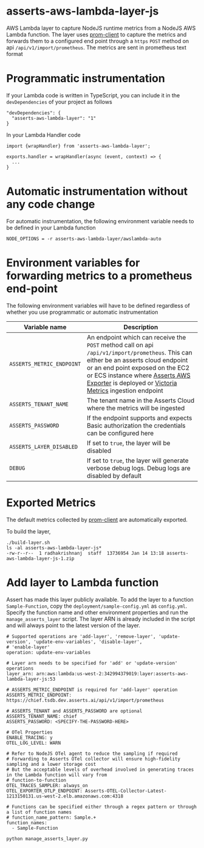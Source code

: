 # asserts-aws-lambda-layer-js

AWS Lambda layer to capture NodeJS runtime metrics from a NodeJS AWS Lambda function. The layer
uses [prom-client](https://github.com/siimon/prom-client) to capture the metrics and forwards them to a configured end
point through a `https` `POST` method on api `/api/v1/import/prometheus`. The metrics are sent in prometheus text format

# Programmatic instrumentation

If your Lambda code is written in TypeScript, you can include it in the `devDependencies` of your project as follows

```
"devDependencies": {
  "asserts-aws-lambda-layer": "1"
}
```

In your Lambda Handler code

```
import {wrapHandler} from 'asserts-aws-lambda-layer';

exports.handler = wrapHandler(async (event, context) => {
  ...
}
```

# Automatic instrumentation without any code change

For automatic instrumentation, the following environment variable needs to be defined in your Lambda function

```
NODE_OPTIONS = -r asserts-aws-lambda-layer/awslambda-auto
```

# Environment variables for forwarding metrics to a prometheus end-point

The following environment variables will have to be defined regardless of whether you use programmatic or automatic
instrumentation

|Variable name| Description                                                                                                                                                                                                                                                                                                                                                                                                                           |
|-------------|---------------------------------------------------------------------------------------------------------------------------------------------------------------------------------------------------------------------------------------------------------------------------------------------------------------------------------------------------------------------------------------------------------------------------------------|
|`ASSERTS_METRIC_ENDPOINT`| An endpoint which can receive the `POST` method call on api `/api/v1/import/prometheus`. This can either be an asserts cloud endpoint or an end point exposed on the EC2 or ECS instance where [Asserts AWS Exporter](https://app.gitbook.com/o/-Mih12_HEHZ0gGyaqQ0X/s/-Mih17ZSkwF7P2VxUo4u/quickstart-guide/setting-up-aws-serverless-monitoring) is deployed or [Victoria Metrics](https://victoriametrics.com/) ingestion endpoint |
|`ASSERTS_TENANT_NAME`| The tenant name in the Asserts Cloud where the metrics will be ingested                                                                                                                                                                                                                                                                                                                                                               |
|`ASSERTS_PASSWORD`| If the endpoint supports and expects Basic authorization the credentials can be configured here                                                                                                                                                                                                                                                                                                                                       |
|`ASSERTS_LAYER_DISABLED`| If set to `true`, the layer will be disabled                                                                                                                                                                                                                                                                                                                                                                                          |
|`DEBUG`| If set to `true`, the layer will generate verbose debug logs. Debug logs are disabled by default                                                                                                                                                                                                                                                                                                                                      |

# Exported Metrics

The default metrics collected by [prom-client](https://github.com/siimon/prom-client) are automatically exported.

To build the layer,

```
./build-layer.sh
ls -al asserts-aws-lambda-layer-js*
-rw-r--r--  1 radhakrishnanj  staff  13736954 Jan 14 13:18 asserts-aws-lambda-layer-js-1.zip
```

# Add layer to Lambda function

Assert has made this layer publicly available. To add the layer to a function `Sample-Function`, copy the 
`deployment/sample-config.yml` as `config.yml`. Specify the function name and other environment properties 
and run the `manage_asserts_layer` script. The layer ARN is already included in the script and will always point to 
the latest version of the layer.

```
# Supported operations are 'add-layer', 'remove-layer', 'update-version', 'update-env-variables', 'disable-layer', 
# 'enable-layer'
operation: update-env-variables

# Layer arn needs to be specified for 'add' or 'update-version' operations
layer_arn: arn:aws:lambda:us-west-2:342994379019:layer:asserts-aws-lambda-layer-js:53

# ASSERTS_METRIC_ENDPOINT is required for 'add-layer' operation
ASSERTS_METRIC_ENDPOINT: https://chief.tsdb.dev.asserts.ai/api/v1/import/prometheus

# ASSERTS_TENANT and ASSERTS_PASSWORD are optional
ASSERTS_TENANT_NAME: chief
ASSERTS_PASSWORD: <SPECIFY-THE-PASSWORD-HERE>

# OTel Properties
ENABLE_TRACING: y
OTEL_LOG_LEVEL: WARN

# Refer to NodeJS OTel agent to reduce the sampling if required
# Forwarding to Asserts OTel collector will ensure high-fidelity sampling and a lower storage cost
# But the acceptable levels of overhead involved in generating traces in the Lambda function will vary from
# function-to-function
OTEL_TRACES_SAMPLER: always_on
OTEL_EXPORTER_OTLP_ENDPOINT: Asserts-OTEL-Collector-Latest-1213150131.us-west-2.elb.amazonaws.com:4318

# Functions can be specified either through a regex pattern or through a list of function names
# function_name_pattern: Sample.+
function_names:
  - Sample-Function
```

```
python manage_asserts_layer.py
```










